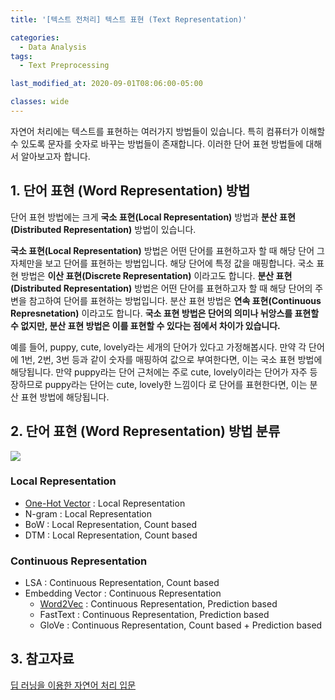 ```yaml
---
title: '[텍스트 전처리] 텍스트 표현 (Text Representation)'

categories:
  - Data Analysis
tags:
  - Text Preprocessing

last_modified_at: 2020-09-01T08:06:00-05:00

classes: wide
---
```


자연어 처리에는 텍스트를 표현하는 여러가지 방법들이 있습니다. 특히 컴퓨터가 이해할 수 있도록 문자를 숫자로 바꾸는 방법들이 존재합니다. 이러한 단어 표현 방법들에 대해서 알아보고자 합니다.

## 1. 단어 표현 (Word Representation) 방법

단어 표현 방법에는 크게 **국소 표현(Local Representation)** 방법과 **분산 표현(Distributed Representation)** 방법이 있습니다. 

**국소 표현(Local Representation)** 방법은 어떤 단어를 표현하고자 할 때 해당 단어 그 자체만을 보고 단어를 표현하는 방법입니다. 해당 단어에 특정 값을 매핑합니다. 국소 표현 방법은 **이산 표현(Discrete Representation)** 이라고도 합니다. **분산 표현(Distributed Representation)** 방법은 어떤 단어를 표현하고자 할 때 해당 단어의 주변을 참고하여 단어를 표현하는 방법입니다. 분산 표현 방법은 **연속 표현(Continuous Represnetation)** 이라고도 합니다. **국소 표현 방법은 단어의 의미나 뉘앙스를 표현할 수 없지만, 분산 표현 방법은 이를 표현할 수 있다는 점에서 차이가 있습니다.**

예를 들어, puppy, cute, lovely라는 세개의 단어가 있다고 가정해봅시다. 만약 각 단어에 1번, 2번, 3번 등과 같이 숫자를 매핑하여 값으로 부여한다면,  이는 국소 표현 방법에 해당됩니다. 만약 puppy라는 단어 근처에는 주로 cute, lovely이라는 단어가 자주 등장하므로 puppy라는 단어는 cute, lovely한 느낌이다 로 단어를 표현한다면, 이는 분산 표현 방법에 해당됩니다.

## 2. 단어 표현 (Word Representation) 방법 분류

![]({{site.url}}/assets/images/DA/TP/wordrepresentation.PNG)

### Local Representation

- [One-Hot Vector]({{site.url}}/data%20analysis/TP-Encoding/) : Local Representation
- N-gram : Local Representation
- BoW : Local Representation, Count based
- DTM : Local Representation, Count based

### Continuous Representation

- LSA : Continuous Representation, Count based
- Embedding Vector : Continuous Representation
    - [Word2Vec]({{site.url}}/​deep%20learning/NLP-WordEmbedding-Word2Vec/) : Continuous Representation, Prediction based
    - FastText : Continuous Representation, Prediction based
    - GloVe : Continuous Representation, Count based + Prediction based

## 3. 참고자료

[딥 러닝을 이용한 자연어 처리 입문](https://wikidocs.net/book/2155)

